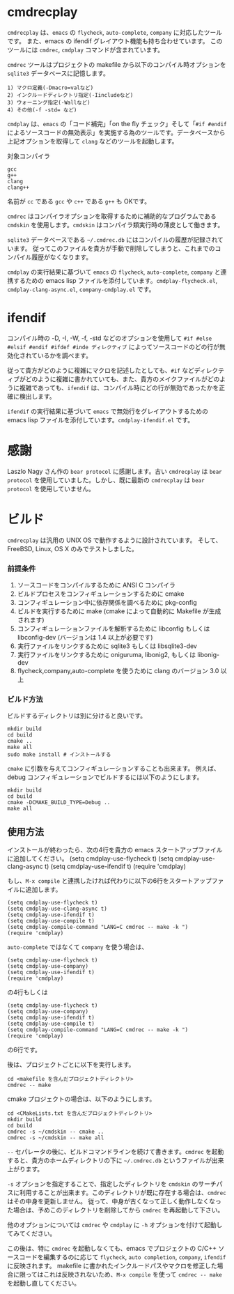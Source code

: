 cmdrecplay
==========

`cmdrecplay` は、`emacs` の `flycheck`, `auto-complete`, `company` に対応したツールです。
また、emacs の ifendif グレイアウト機能も持ち合わせています。
このツールには `cmdrec`, `cmdplay` コマンドが含まれています。

`cmdrec` ツールはプロジェクトの makefile から以下のコンパイル時オプションを `sqlite3` データベースに記憶します。

    1) マクロ定義(-Dmacro=valなど)
    2) インクルードディレクトリ指定(-Iincludeなど)
    3) ウォーニング指定(-Wallなど)
    4) その他(-f -std= など)


`cmdplay` は、`emacs` の「コード補完」「on the fly チェック」そして「`#if #endif` によるソースコードの無効表示」を実施する為のツールです。データベースから上記オプションを取得して `clang` などのツールを起動します。

対象コンパイラ

    gcc
    g++
    clang
    clang++

名前が `cc` である `gcc` や `c++` である `g++` も OKです。

`cmdrec` はコンパイラオプションを取得するために補助的なプログラムである `cmdskin` を使用します。`cmdskin` はコンパイラ類実行時の薄皮として働きます。

`sqlite3` データベースである `~/.cmdrec.db` にはコンパイルの履歴が記録されています。
従ってこのファイルを貴方が手動で削除してしまうと、これまでのコンパイル履歴がなくなります。

`cmdplay` の実行結果に基づいて `emacs` の `flycheck`, `auto-complete`, `company` と連携するための emacs lisp ファイルを添付しています。`cmdplay-flycheck.el`, `cmdplay-clang-async.el`, `company-cmdplay.el` です。

ifendif
=======

コンパイル時の -D, -I, -W, -f, -std などのオプションを使用して `#if #else #elsif #endif #ifdef #inde ディレクティブ` によってソースコードのどの行が無効化されているかを調べます。

従って貴方がどのように複雑にマクロを記述したとしても、`#if` などディレクティブがどのように複雑に書かれていても、また、貴方のメイクファイルがどのように複雑であっても、`ifendif` は、コンパイル時にどの行が無効であったかを正確に検出します。

`ifendif` の実行結果に基づいて `emacs` で無効行をグレイアウトするための emacs lisp ファイルを添付しています。`cmdplay-ifendif.el` です。

感謝
====

Laszlo Nagy さん作の `bear protocol` に感謝します。古い `cmdrecplay` は `bear protocol` を使用していました。しかし、既に最新の `cmdrecplay` は `bear protocol` を使用していません。

ビルド
======

`cmdrecplay` は汎用の UNIX OS で動作するように設計されています。
そして、FreeBSD, Linux, OS X のみでテストしました。

### 前提条件

1. ソースコードをコンパイルするために ANSI C コンパイラ
2. ビルドプロセスをコンフィギュレーションするために cmake
3. コンフィギュレーション中に依存関係を調べるために pkg-config
4. ビルドを実行するために make (cmake によって自動的に Makefile が生成されます)
5. コンフィギュレーションファイルを解析するために libconfig もしくは libconfig-dev (バージョンは 1.4 以上が必要です)
6. 実行ファイルをリンクするために sqlite3 もしくは libsqlite3-dev
7. 実行ファイルをリンクするために oniguruma, libonig2, もしくは libonig-dev
8. flycheck,company,auto-complete を使うために clang のバージョン 3.0 以上

### ビルド方法

ビルドするディレクトリは別に分けると良いです。

    mkdir build
    cd build
    cmake ..
    make all
    sudo make install # インストールする

`cmake` に引数を与えてコンフィギュレーションすることも出来ます。
例えば、debug コンフィギュレーションでビルドするには以下のようにします。

    mkdir build
    cd build
    cmake -DCMAKE_BUILD_TYPE=Debug ..
    make all

使用方法
--------

インストールが終わったら、次の4行を貴方の emacs スタートアップファイルに追加してください。
    (setq cmdplay-use-flycheck t)
    (setq cmdplay-use-clang-async t)
    (setq cmdplay-use-ifendif t)
    (require 'cmdplay)

もし、`M-x compile` と連携したければ代わりに以下の6行をスタートアップファイルに追加します。

    (setq cmdplay-use-flycheck t)
    (setq cmdplay-use-clang-async t)
    (setq cmdplay-use-ifendif t)
    (setq cmdplay-use-compile t)
    (setq cmdplay-compile-command "LANG=C cmdrec -- make -k ")
    (require 'cmdplay)

`auto-complete` ではなくて `company` を使う場合は、

    (setq cmdplay-use-flycheck t)
    (setq cmdplay-use-company)
    (setq cmdplay-use-ifendif t)
    (require 'cmdplay)

の4行もしくは

    (setq cmdplay-use-flycheck t)
    (setq cmdplay-use-company)
    (setq cmdplay-use-ifendif t)
    (setq cmdplay-use-compile t)
    (setq cmdplay-compile-command "LANG=C cmdrec -- make -k ")
    (require 'cmdplay)

の6行です。

後は、プロジェクトごとに以下を実行します。

    cd <makefile を含んだプロジェクトディレクトリ>
    cmdrec -- make

cmake プロジェクトの場合は、以下のようにします。

    cd <CMakeLists.txt を含んだプロジェクトディレクトリ>
    mkdir build
    cd build
    cmdrec -s ~/cmdskin -- cmake ..
    cmdrec -s ~/cmdskin -- make all

`--` セパレータの後に、ビルドコマンドラインを続けて書きます。`cmdrec` を起動すると、貴方のホームディレクトリの下に `~/.cmdrec.db` というファイルが出来上がります。

`-s` オプションを指定することで、指定したディレクトリを `cmdskin` のサーチパスに利用することが出来ます。このディレクトリが既に存在する場合は、`cmdrec` はその中身を更新しません。
従って、中身が古くなって正しく動作しなくなった場合は、予めこのディレクトリを削除してから `cmdrec` を再起動して下さい。

他のオプションについては `cmdrec` や `cmdplay` に `-h` オプションを付けて起動してみてください。

この後は、特に `cmdrec` を起動しなくても、emacs でプロジェクトの C/C++ ソースコードを編集するのに応じて `flycheck`, `auto completion`, `company`, `ifendif` に反映されます。
makefile に書かれたインクルードパスやマクロを修正した場合に限ってはこれは反映されないため、`M-x compile` を使って `cmdrec -- make` を起動し直してください。

